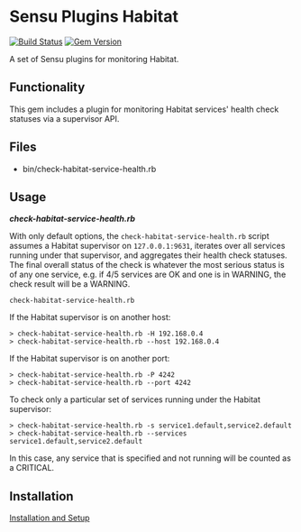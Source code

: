 # Sensu Plugins Habitat

[![Build Status](https://img.shields.io/travis/com/socrata-platform/sensu-plugins-habitat.svg)][travis]
[![Gem Version](https://img.shields.io/gem/v/sensu-plugins-habitat.svg)][rubygems]

[travis]: https://travis-ci.com/socrata-platform/sensu-plugins-habitat
[rubygems]: https://rubygems.org/gems/sensu-plugins-habitat

A set of Sensu plugins for monitoring Habitat.

## Functionality

This gem includes a plugin for monitoring Habitat services' health check statuses via a supervisor API.

## Files

* bin/check-habitat-service-health.rb

## Usage

***check-habitat-service-health.rb***

With only default options, the `check-habitat-service-health.rb` script assumes a Habitat supervisor on `127.0.0.1:9631`, iterates over all services running under that supervisor, and aggregates their health check statuses. The final overall status of the check is whatever the most serious status is of any one service, e.g. if 4/5 services are OK and one is in WARNING, the check result will be a WARNING.

```shell
check-habitat-service-health.rb
```

If the Habitat supervisor is on another host:

```shell
> check-habitat-service-health.rb -H 192.168.0.4
> check-habitat-service-health.rb --host 192.168.0.4
```

If the Habitat supervisor is on another port:

```shell
> check-habitat-service-health.rb -P 4242
> check-habitat-service-health.rb --port 4242
```

To check only a particular set of services running under the Habitat supervisor:

```shell
> check-habitat-service-health.rb -s service1.default,service2.default
> check-habitat-service-health.rb --services service1.default,service2.default
```

In this case, any service that is specified and not running will be counted as a CRITICAL.

## Installation

[Installation and Setup](http://sensu-plugins.io/docs/installation_instructions.html)
